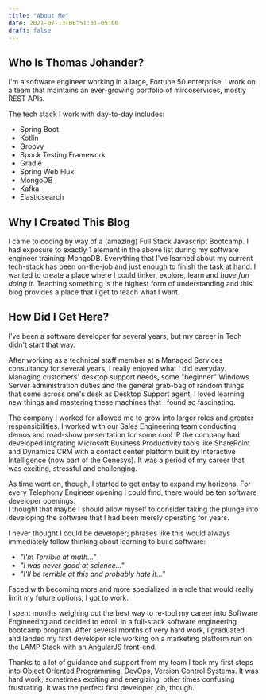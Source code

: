 ```yaml
---
title: "About Me"
date: 2021-07-13T06:51:31-05:00
draft: false
---
```

## Who Is Thomas Johander?

I'm a software engineer working in a large, Fortune 50 enterprise.  I work on a team that maintains an ever-growing portfolio of mircoservices, mostly REST APIs.   

The tech stack I work with day-to-day includes:
* Spring Boot
* Kotlin
* Groovy
* Spock Testing Framework
* Gradle
* Spring Web Flux
* MongoDB
* Kafka
* Elasticsearch


## Why I Created This Blog

I came to coding by way of a (amazing) Full Stack Javascript Bootcamp.  I had exposure to exactly 1 element in the above list during my software engineer training: MongoDB. 
Everything that I've learned about my current tech-stack has been on-the-job and just enough to finish the task at hand.  I wanted to create a place where I could tinker, explore, learn and _have fun doing it_.
Teaching something is the highest form of understanding and this blog provides a place that I get to teach what I want.

## How Did I Get Here?

I've been a software developer for several years, but my career in Tech didn't start that way.

After working as a technical staff member at a Managed Services consultancy for several years, I really enjoyed what I did everyday.  
Managing customers' desktop support needs, some "beginner" Windows Server administration duties and the general grab-bag of random things that come across one's desk as Desktop Support agent,
I loved learning new things and mastering these machines that I found so fascinating.

The company I worked for allowed me to grow into larger roles and greater responsibilities. I worked with our Sales Engineering team conducting demos and  road-show presentation for some cool IP the company had developed intgrating
Microsoft Business Productivity tools like SharePoint and Dynamics CRM with a contact center platform built by Interactive Intelligence (now part of the Genesys).
It was a period of my career that was exciting, stressful and challenging.

As time went on, though, I started to get antsy to expand my horizons.  For every Telephony Engineer opening I could find, there would be ten software developer openings.  
I thought that maybe I should allow myself to consider taking the plunge into developing the software that I had been merely operating for years.

I never thought I could be developer; phrases like this would always immediately follow thinking about learning to build software:

* _"I'm Terrible at math..."_
* _"I was never good at science..."_
* _"I'll be terrible at this and probably hate it..."_

Faced with becoming more and more specialized in a role that would really limit my future options, I got to work.

I spent months weighing out the best way to re-tool my career into Software Engineering and decided to enroll in a
full-stack software engineering bootcamp program.  After several months of very hard work, I graduated and landed
my first developer role working on a marketing platform run on the LAMP Stack with an AngularJS front-end.

Thanks to a lot of guidance and support from my team I took my first steps into Object Oriented Programming,
DevOps, Version Control Systems.  It was hard work; sometimes exciting and energizing, other times confusing frustrating.
It was the perfect first developer job, though.
  


